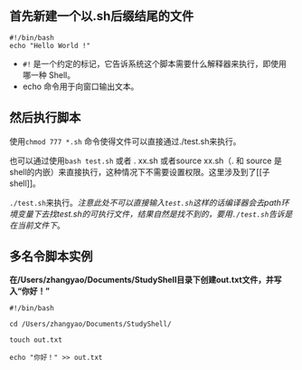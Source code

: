 ## 首先新建一个以.sh后缀结尾的文件
```shell
#!/bin/bash
echo "Hello World !"
```
 - `#!` 是一个约定的标记，它告诉系统这个脚本需要什么解释器来执行，即使用哪一种 Shell。
 - echo 命令用于向窗口输出文本。
## 然后执行脚本
使用`chmod 777 *.sh` 命令使得文件可以直接通过./test.sh来执行。


也可以通过使用`bash test.sh` 或者 . xx.sh 或者source xx.sh（. 和 source 是shell的内嵌）来直接执行，这种情况下不需要设置权限。这里涉及到了[[子shell]]。

`./test.sh`来执行。*注意此处不可以直接输入`test.sh`这样的话编译器会去path环境变量下去找test.sh的可执行文件，结果自然是找不到的，要用`./test.sh`告诉是在当前文件下*。
## 多名令脚本实例
**在/Users/zhangyao/Documents/StudyShell目录下创建out.txt文件，并写入“你好！”**
```Shell
#!/bin/bash

cd /Users/zhangyao/Documents/StudyShell/

touch out.txt

echo "你好！" >> out.txt
```

